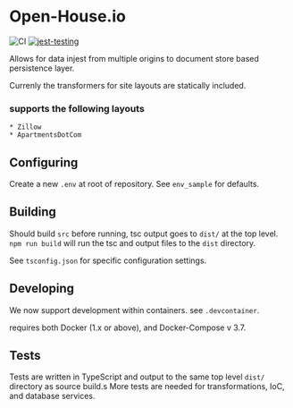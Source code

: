 # Open-House.io
![CI](https://github.com/joshLong145/housingDataScrape/workflows/Node.js%20CI/badge.svg) [![jest-testing](https://github.com/joshLong145/Open-House.io/actions/workflows/jest-testing.yml/badge.svg?branch=master)](https://github.com/joshLong145/Open-House.io/actions/workflows/jest-testing.yml)

Allows for data injest from multiple origins to document store based persistence layer.

Currenly the transformers for site layouts are statically included.

### supports the following layouts

    * Zillow
    * ApartmentsDotCom

## Configuring
Create a new `.env` at root of repository.
See `env_sample` for defaults.

## Building
Should build `src` before running, tsc output goes to `dist/` at the top level.
`npm run build` will run the tsc and output files to the `dist` directory.

See `tsconfig.json` for specific configuration settings.

## Developing
We now support development within containers. see `.devcontainer`.

requires both Docker (1.x or above), and Docker-Compose v 3.7.

## Tests
Tests are written in TypeScript and output to the same top level `dist/` directory as source build.s
More tests are needed for transformations, IoC, and database services.
